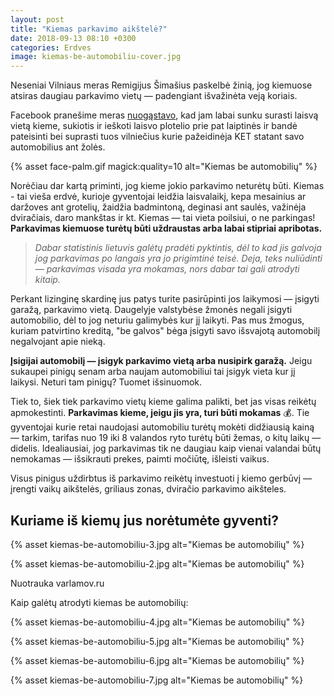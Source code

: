```yaml
---
layout: post
title: "Kiemas parkavimo aikštelė?"
date: 2018-09-13 08:10 +0300
categories: Erdves
image: kiemas-be-automobiliu-cover.jpg
---
```


Neseniai Vilniaus meras Remigijus Šimašius paskelbė žinią, jog kiemuose atsiras daugiau parkavimo vietų — padengiant išvažinėta veją koriais.

Facebook pranešime meras <a href="https://www.facebook.com/241476215897790/photos/a.385095154869228/2079615292083864/?type=3&permPage=1">nuogąstavo</a>, kad jam labai sunku surasti laisvą vietą kieme, sukiotis ir ieškoti laisvo plotelio prie pat laiptinės ir bandė pateisinti bei suprasti tuos vilniečius kurie pažeidinėja KET statant savo automobilius ant žolės.

{% asset face-palm.gif magick:quality=10 alt="Kiemas be automobilių" %}

Norėčiau dar kartą priminti, jog kieme jokio parkavimo neturėtų būti. Kiemas - tai vieša erdvė, kurioje gyventojai leidžia laisvalaikį, kepa mesainius ar daržoves ant grotelių, žaidžia badmintoną, deginasi ant saulės, važinėja dviračiais, daro mankštas ir kt. Kiemas — tai vieta poilsiui, o ne parkingas! **Parkavimas kiemuose turėtų būti uždraustas arba labai stipriai apribotas.**

> _Dabar statistinis lietuvis galėtų pradėti pyktintis, dėl to kad jis galvoja jog parkavimas po langais yra jo prigimtinė teisė. Deja, teks nuliūdinti — parkavimas visada yra mokamas, nors dabar tai gali atrodyti kitaip._

Perkant lizinginę skardinę jus patys turite pasirūpinti jos laikymosi — įsigyti garažą, parkavimo vietą. Daugelyje valstybėse žmonės negali įsigyti automobilio, dėl to jog neturiu galimybės kur jį laikyti. Pas mus žmogus, kuriam patvirtino kreditą, "be galvos" bėga įsigyti savo išsvajotą automobilį negalvojant apie nieką.

**Įsigijai automobilį — įsigyk parkavimo vietą arba nusipirk garažą.** Jeigu sukaupei pinigų senam arba naujam automobiliui tai įsigyk vieta kur jį laikysi. Neturi tam pinigų? Tuomet išsinuomok.

Tiek to, šiek tiek parkavimo vietų kieme galima palikti, bet jas visas reikėtų apmokestinti. **Parkavimas kieme, jeigu jis yra, turi būti mokamas** 💰. Tie gyventojai kurie retai naudojasi automobiliu turėtų mokėti didžiausią kainą — tarkim, tarifas nuo 19 iki 8 valandos ryto turėtų būti žemas, o kitų laikų — didelis. Idealiausiai, jog parkavimas tik ne daugiau kaip vienai valandai būtų nemokamas — išsikrauti prekes, paimti močiūtę, išleisti vaikus.

Visus pinigus uždirbtus iš parkavimo reikėtų investuoti į kiemo gerbūvį — įrengti vaikų aikštelės, griliaus zonas, dviračio parkavimo aikšteles.

## Kuriame iš kiemų jus norėtumėte gyventi?

{% asset kiemas-be-automobiliu-3.jpg alt="Kiemas be automobilių" %}

{% asset kiemas-be-automobiliu-2.jpg alt="Kiemas be automobilių" %}
<div class="lighter x--pt smaller">
    Nuotrauka varlamov.ru
</div>

Kaip galėtų atrodyti kiemas be automobilių:

{% asset kiemas-be-automobiliu-4.jpg alt="Kiemas be automobilių" %}

{% asset kiemas-be-automobiliu-5.jpg alt="Kiemas be automobilių" %}

{% asset kiemas-be-automobiliu-6.jpg alt="Kiemas be automobilių" %}

{% asset kiemas-be-automobiliu-7.jpg alt="Kiemas be automobilių" %}